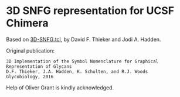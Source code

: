 # 3D SNFG representation for UCSF Chimera

Based on [3D-SNFG.tcl](http://glycam.org/3d-snfg), by David F. Thieker and Jodi A. Hadden.

Original publication:

    3D Implementation of the Symbol Nomenclature for Graphical Representation of Glycans
    D.F. Thieker, J.A. Hadden, K. Schulten, and R.J. Woods
    Glycobiology, 2016

Help of Oliver Grant is kindly acknowledged.